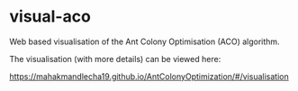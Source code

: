 # visual-aco
Web based visualisation of the Ant Colony Optimisation (ACO) algorithm.

The visualisation (with more details) can be viewed here:

https://mahakmandlecha19.github.io/AntColonyOptimization/#/visualisation
